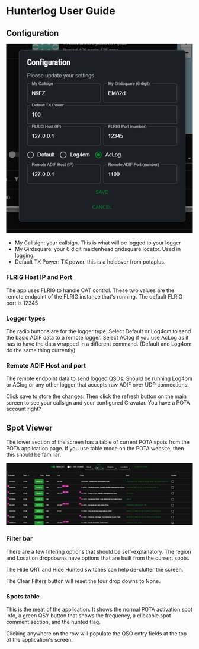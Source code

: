 # Hunterlog User Guide

## Configuration

![Configuration options](img/config.png)

- My Callsign: your callsign. This is what will be logged to your logger
- My Girdsquare: your 6 digit maidenhead gridsquare locator. Used in logging.
- Default TX Power: TX power. this is a holdover from potaplus.

### FLRIG Host IP and Port

The app uses FLRIG to handle CAT control. These two values are the remote 
endpoint of the FLRIG instance that's running. The default FLRIG port is 12345

### Logger types
The radio buttons are for the logger type. Select Default or Log4om to send the basic
ADIF data to a remote logger. Select AClog if you use AcLog as it has to have
the data wrapped in a different command. (Default and Log4om do the same thing currently)

### Remote ADIF Host and port

The remote endpoint data to send logged QSOs. Should be running Log4om or AClog
or any other logger that accepts raw ADIF over UDP connections.

Click save to store the changes. Then click the refresh button on the main 
screen to see your callsign and your configured Gravatar. You have a POTA 
account right?

## Spot Viewer

The lower section of the screen has a table of current POTA spots from the POTA
application page. If you use table mode on the POTA website, then this should be
familiar.

![Spot viewer screenshot](img/spot_viewer.png)

### Filter bar

There are a few filtering options that should be self-explanatory. The region
and Location dropdowns have options that are built from the current spots.

The Hide QRT and Hide Hunted switches can help de-clutter the screen. 

The Clear Filters button will reset the four drop downs to None.

### Spots table

This is the meat of the application. It shows the normal POTA activation spot 
info, a green QSY button that shows the frequency, a clickable spot comment 
section, and the hunted flag.

Clicking anywhere on the row will populate the QSO entry fields at the top of
the application's screen.